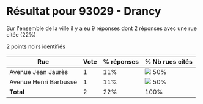 # Résultat pour 93029 - Drancy

Sur l'ensemble de la ville il y a eu 9 réponses dont 2 réponses avec une rue citée (22%)

2 points noirs identifiés

| Rue | Vote | % réponses | % Nb rues cités|
|-----|------|------------|----------------|
| Avenue Jean Jaurès | 1 | 11% | <img src="../../img/bar_50.gif" />&nbsp;50%|
| Avenue Henri Barbusse | 1 | 11% | <img src="../../img/bar_50.gif" />&nbsp;50%|
| **Total** | 2 | 22% | 100%|
